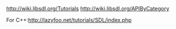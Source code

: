 http://wiki.libsdl.org/Tutorials
http://wiki.libsdl.org/APIByCategory


For C++:http://lazyfoo.net/tutorials/SDL/index.php
